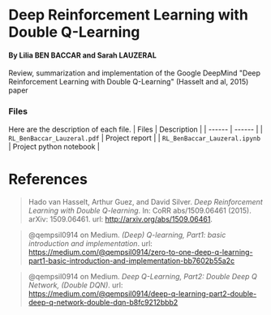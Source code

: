# Deep Reinforcement Learning with Double Q-Learning
#### By Lilia BEN BACCAR and Sarah LAUZERAL
Review, summarization and implementation of the Google DeepMind "Deep Reinforcement Learning with Double Q-Learning" (Hasselt and al, 2015) paper

### Files
Here are the description of each file.
| Files | Description |
| ------ | ------ |
| `RL_BenBaccar_Lauzeral.pdf` | Project report |
| `RL_BenBaccar_Lauzeral.ipynb` | Project python notebook |

# References
> Hado van Hasselt, Arthur Guez, and David Silver. *Deep Reinforcement Learning with Double
Q-learning*. In: CoRR abs/1509.06461 (2015). arXiv: 1509.06461. url: http://arxiv.org/abs/1509.06461.

> @qempsil0914 on Medium. *(Deep) Q-learning, Part1: basic introduction and implementation*. url: https://medium.com/@qempsil0914/zero-to-one-deep-q-learning-part1-basic-introduction-and-implementation-bb7602b55a2c

> @qempsil0914 on Medium. *Deep Q-Learning, Part2: Double Deep Q Network, (Double DQN)*. url: https://medium.com/@qempsil0914/deep-q-learning-part2-double-deep-q-network-double-dqn-b8fc9212bbb2
